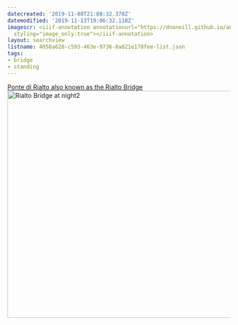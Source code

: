 ```yaml
---
datecreated: '2019-11-08T21:08:32.378Z'
datemodified: '2019-11-13T19:06:32.118Z'
imagescr: <iiif-annotation annotationurl="https://dnoneill.github.io/annotate/annotations/eb814761-026b-11ea-aaf2-88e9fe7026e8.json"
  styling="image_only:true"></iiif-annotation>
layout: searchview
listname: 4058a628-c593-463e-9736-8a821e178fee-list.json
tags:
- bridge
- standing
---
```

<a href="https://en.wikipedia.org/wiki/Rialto_Bridge">Ponte di Rialto also known as the Rialto Bridge</a>
<a title="Livioandronico2013 [CC BY-SA 4.0 (https://creativecommons.org/licenses/by-sa/4.0)], via Wikimedia Commons" href="https://commons.wikimedia.org/wiki/File:Rialto_Bridge_at_night2.jpg"><img width="512" alt="Rialto Bridge at night2" src="https://upload.wikimedia.org/wikipedia/commons/thumb/0/09/Rialto_Bridge_at_night2.jpg/512px-Rialto_Bridge_at_night2.jpg"></a>